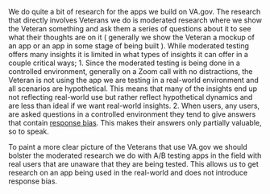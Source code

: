 We do quite a bit of research for the apps we build on VA.gov. The research that directly involves Veterans we do is moderated research where we show the Veteran something and ask them a series of questions about it to see what their thoughts are on it ( generally we show the Veteran a mockup of an app or an app in some stage of being built ). While moderated testing offers many insights it is limited in what types of insights it can offer in a couple critical ways; 1. Since the moderated testing is being done in a controlled environment, generally on a Zoom call with no distractions, the Veteran is not using the app we are testing in a real-world environment and all scenarios are hypothetical. This means that many of the insights end up not reflecting real-world use but rather reflect hypothetical dynamics and are less than ideal if we want real-world insights. 2. When users, any users, are asked questions in a controlled environment they tend to give answers that contain [response bias](https://en.wikipedia.org/wiki/Response_bias#Social_desirability_bias). This makes their answers only partially valuable, so to speak.

To paint a more clear picture of the Veterans that use VA.gov we should bolster the moderated research we do with A/B testing apps in the field with real users that are unaware that they are being tested. This allows us to get research on an app being used in the real-world and does not introduce response bias.
